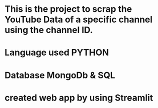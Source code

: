 # This is the project to scrap the YouTube Data of a specific channel using the channel ID.
# Language used PYTHON
# Database MongoDb & SQL
# created web app by using Streamlit

